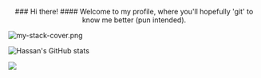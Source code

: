 <p align="center">
### Hi there! 
#### Welcome to my profile, where you'll hopefully 'git' to know me better (pun intended).

![my-stack-cover.png](https://s3.amazonaws.com/spicedling/gFOfFA91YkNSLEeHm4IFcvM8EYnz5oq2.png)



![Hassan's GitHub stats](https://github-readme-stats.vercel.app/api?username=h-aburesha&theme=tokyonight&show_icons=true)

<img src="https://github-readme-stats.vercel.app/api/top-langs?username=h-aburesha&layout=compact"/>
</p>
  
<!--
**h-aburesha/h-aburesha** is a ✨ _special_ ✨ repository because its `README.md` (this file) appears on your GitHub profile.

Here are some ideas to get you started:

- 🔭 I’m currently working on ...
- 🌱 I’m currently learning ...
- 👯 I’m looking to collaborate on ...
- 🤔 I’m looking for help with ...
- 💬 Ask me about ...
- 📫 How to reach me: ...
- 😄 Pronouns: ...
- ⚡ Fun fact: ...
-->

